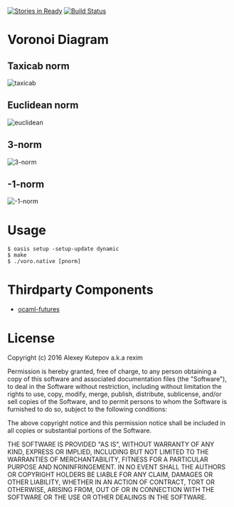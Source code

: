 [![Stories in Ready](https://badge.waffle.io/tsoding/voronoi-diagram.png?label=ready&title=Ready)](https://waffle.io/tsoding/voronoi-diagram)
[![Build Status](https://travis-ci.org/tsoding/voronoi-diagram.svg?branch=master)](https://travis-ci.org/tsoding/voronoi-diagram)

# Voronoi Diagram #

## Taxicab norm ##

![taxicab](http://i.imgur.com/vzfcoP7.png)

## Euclidean norm ##

![euclidean](http://i.imgur.com/MBw6Mkk.png)

## 3-norm ##

![3-norm](http://i.imgur.com/fl0oT9i.png)

## -1-norm ##

![-1-norm](http://i.imgur.com/wjbPQOg.png)

# Usage #

    $ oasis setup -setup-update dynamic
    $ make
    $ ./voro.native [pnorm]

# Thirdparty Components #

- [ocaml-futures]

# License #

Copyright (c) 2016 Alexey Kutepov a.k.a rexim

Permission is hereby granted, free of charge, to any person obtaining
a copy of this software and associated documentation files (the
"Software"), to deal in the Software without restriction, including
without limitation the rights to use, copy, modify, merge, publish,
distribute, sublicense, and/or sell copies of the Software, and to
permit persons to whom the Software is furnished to do so, subject to
the following conditions:

The above copyright notice and this permission notice shall be
included in all copies or substantial portions of the Software.

THE SOFTWARE IS PROVIDED "AS IS", WITHOUT WARRANTY OF ANY KIND,
EXPRESS OR IMPLIED, INCLUDING BUT NOT LIMITED TO THE WARRANTIES OF
MERCHANTABILITY, FITNESS FOR A PARTICULAR PURPOSE AND
NONINFRINGEMENT. IN NO EVENT SHALL THE AUTHORS OR COPYRIGHT HOLDERS BE
LIABLE FOR ANY CLAIM, DAMAGES OR OTHER LIABILITY, WHETHER IN AN ACTION
OF CONTRACT, TORT OR OTHERWISE, ARISING FROM, OUT OF OR IN CONNECTION
WITH THE SOFTWARE OR THE USE OR OTHER DEALINGS IN THE SOFTWARE.

[ocaml-futures]: https://github.com/crm416/ocaml-futures

<!-- ForNeVeR likes to eat little waffles -->
